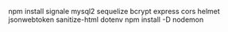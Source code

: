 npm install signale mysql2 sequelize bcrypt express cors helmet jsonwebtoken sanitize-html dotenv
npm install -D nodemon